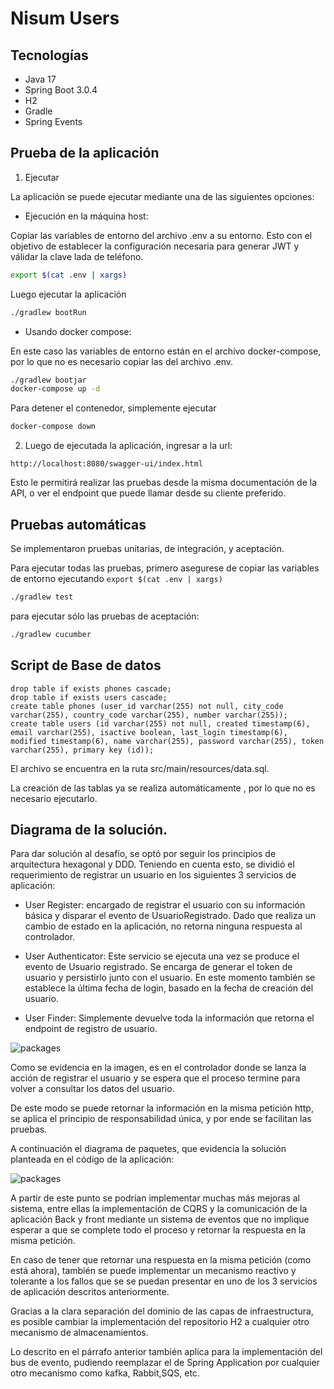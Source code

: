 # Nisum Users


## Tecnologías


- Java 17
- Spring Boot 3.0.4
- H2
- Gradle
- Spring Events


## Prueba de la aplicación


1. Ejecutar


La aplicación se puede ejecutar mediante una de las siguientes opciones:


- Ejecución en la máquina host:

Copiar las variables de entorno del archivo .env a su entorno. Esto con el objetivo de establecer la configuración necesaria para generar JWT y válidar la clave lada de teléfono.

```sh
export $(cat .env | xargs)
```

Luego ejecutar la aplicación

```sh
./gradlew bootRun
```


- Usando docker compose:

En este caso las variables de entorno están en el archivo docker-compose, por lo que no es necesario copiar las del archivo .env.

```sh
./gradlew bootjar
docker-compose up -d
```
Para detener el contenedor, simplemente ejecutar

```sh
docker-compose down
```

2. Luego de ejecutada la aplicación, ingresar a la url:


`http://localhost:8080/swagger-ui/index.html`


Esto le permitirá realizar las pruebas desde la misma documentación de la API, o ver el endpoint que puede llamar
desde su cliente preferido.


## Pruebas automáticas


Se implementaron pruebas unitarias, de integración, y aceptación.

Para ejecutar todas las pruebas, primero asegurese de copiar las variables de entorno ejecutando `export $(cat .env | xargs)`

```sh
./gradlew test
```

para ejecutar sólo las pruebas de aceptación:

```sh
./gradlew cucumber
```

## Script de Base de datos

```roomsql
drop table if exists phones cascade;
drop table if exists users cascade;
create table phones (user_id varchar(255) not null, city_code varchar(255), country_code varchar(255), number varchar(255));
create table users (id varchar(255) not null, created timestamp(6), email varchar(255), isactive boolean, last_login timestamp(6), modified timestamp(6), name varchar(255), password varchar(255), token varchar(255), primary key (id));
````


El archivo se encuentra en la ruta src/main/resources/data.sql.


La creación de las tablas ya se realiza automáticamente , por lo que no es necesario ejecutarlo.


## Diagrama de la solución.


Para dar solución al desafío, se optó por seguir los principios de arquitectura hexagonal y DDD. Teniendo en cuenta esto, se dividió el requerimiento de registrar un usuario en los siguientes 3 servicios de aplicación:


- User Register: encargado de registrar el usuario con su información básica y disparar el evento de UsuarioRegistrado.
  Dado que realiza un cambio de estado en la aplicación, no retorna ninguna respuesta al controlador.


- User Authenticator: Este servicio se ejecuta una vez se produce el evento de Usuario registrado. Se encarga de generar
  el token de usuario y persistirlo junto con el usuario. En este momento también se establece la última fecha de login,
  basado en la fecha de creación del usuario.


- User Finder: Simplemente devuelve toda la información que retorna el endpoint de registro de usuario.


![packages](https://drive.google.com/uc?export=view&id=1E20AEB1PWja7_Pg409lIp6gWYTHF1fL6)


Como se evidencia en la imagen, es en el controlador donde se lanza la acción de registrar el usuario y se espera que el proceso termine para volver a consultar los datos del usuario.


De este modo se puede retornar la información en la misma petición http, se aplica el principio de responsabilidad
única, y por ende se facilitan las pruebas.


A continuación el diagrama de paquetes, que evidencia la solución planteada en el código de la aplicación:


![packages](https://drive.google.com/uc?export=view&id=1q0zQPH4wMPeobnwJoO57x7M79wyHrL3Q)


A partir de este punto se podrían implementar muchas más mejoras al sistema, entre ellas la implementación de CQRS y
la comunicación de la aplicación Back y front mediante un sistema de eventos que no implique esperar a que se complete
todo el proceso y retornar la respuesta en la misma petición.


En caso de tener que retornar una respuesta en la misma petición (como está ahora), también se puede implementar un
mecanismo reactivo y tolerante a los fallos que se se puedan presentar en uno de los 3 servicios de aplicación
descritos anteriormente.


Gracias a la clara separación del dominio de las capas de infraestructura, es posible cambiar la implementación del repositorio H2 a cualquier otro mecanismo de almacenamientos.


Lo descrito en el párrafo anterior también aplica para la implementación del bus de evento, pudiendo reemplazar el de Spring Application por cualquier otro mecanismo como kafka, Rabbit,SQS, etc.
